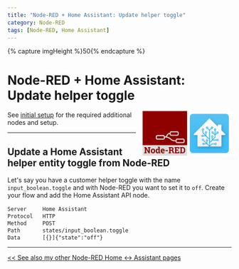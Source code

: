 ```yaml
---
title: "Node-RED + Home Assistant: Update helper toggle"
category: Node-RED
tags: [Node-RED, Home Assistant]
---
```


{% capture imgHeight %}50{% endcapture %}

# Node-RED + Home Assistant: Update helper toggle


<a href="node-red_home-assistant">
<img src="../homeassistant/images/home_assistant_logo.png" style="float: right;" alt="Home Assistant logo" height="100px">
<img style="float: right;margin-left:15px" src="images/node-red_logo.png" height="100px" alt="Node-RED logo">
</a>

See [initial setup](node-red_home-assistant#initial-setup) for the required additional nodes and setup.

---

## Update a Home Assistant helper entity toggle from Node-RED

Let's say you have a customer helper toggle with the name `input_boolean.toggle` and with Node-RED you want to set it to `off`.
Create your flow and add the Home Assistant API node.
```
Server     Home Assistant
Protocol   HTTP
Method     POST
Path       states/input_boolean.toggle
Data       [{}]{"state":"off"}
```
---
[<< See also my other Node-RED Home <-> Assistant pages](node-red_home-assistant)
